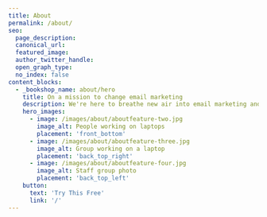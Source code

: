 ```yaml
---
title: About
permalink: /about/
seo:
  page_description:
  canonical_url:
  featured_image:
  author_twitter_handle:
  open_graph_type:
  no_index: false
content_blocks:
  - _bookshop_name: about/hero
    title: On a mission to change email marketing
    description: We're here to breathe new air into email marketing and help grow your business.
    hero_images:
      - image: /images/about/aboutfeature-two.jpg
        image_alt: People working on laptops
        placement: 'front_bottom'
      - image: /images/about/aboutfeature-three.jpg
        image_alt: Group working on a laptop
        placement: 'back_top_right'
      - image: /images/about/aboutfeature-four.jpg
        image_alt: Staff group photo
        placement: 'back_top_left'
    button:
      text: 'Try This Free'
      link: '/'
---
```

